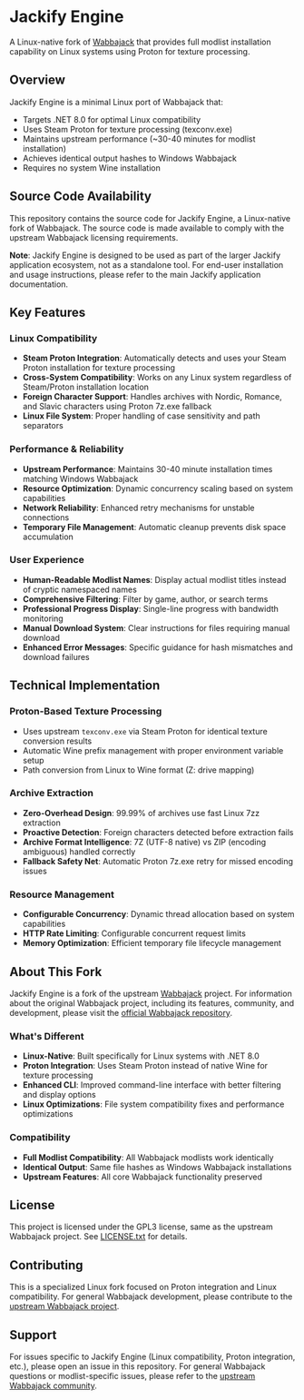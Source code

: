 # Jackify Engine

A Linux-native fork of [Wabbajack](https://github.com/wabbajack-tools/wabbajack) that provides full modlist installation capability on Linux systems using Proton for texture processing.

## Overview

Jackify Engine is a minimal Linux port of Wabbajack that:
- Targets .NET 8.0 for optimal Linux compatibility
- Uses Steam Proton for texture processing (texconv.exe)
- Maintains upstream performance (~30-40 minutes for modlist installation)
- Achieves identical output hashes to Windows Wabbajack
- Requires no system Wine installation

## Source Code Availability

This repository contains the source code for Jackify Engine, a Linux-native fork of Wabbajack. The source code is made available to comply with the upstream Wabbajack licensing requirements.

**Note**: Jackify Engine is designed to be used as part of the larger Jackify application ecosystem, not as a standalone tool. For end-user installation and usage instructions, please refer to the main Jackify application documentation.

## Key Features

### Linux Compatibility
- **Steam Proton Integration**: Automatically detects and uses your Steam Proton installation for texture processing
- **Cross-System Compatibility**: Works on any Linux system regardless of Steam/Proton installation location
- **Foreign Character Support**: Handles archives with Nordic, Romance, and Slavic characters using Proton 7z.exe fallback
- **Linux File System**: Proper handling of case sensitivity and path separators

### Performance & Reliability
- **Upstream Performance**: Maintains 30-40 minute installation times matching Windows Wabbajack
- **Resource Optimization**: Dynamic concurrency scaling based on system capabilities
- **Network Reliability**: Enhanced retry mechanisms for unstable connections
- **Temporary File Management**: Automatic cleanup prevents disk space accumulation

### User Experience
- **Human-Readable Modlist Names**: Display actual modlist titles instead of cryptic namespaced names
- **Comprehensive Filtering**: Filter by game, author, or search terms
- **Professional Progress Display**: Single-line progress with bandwidth monitoring
- **Manual Download System**: Clear instructions for files requiring manual download
- **Enhanced Error Messages**: Specific guidance for hash mismatches and download failures

## Technical Implementation

### Proton-Based Texture Processing
- Uses upstream `texconv.exe` via Steam Proton for identical texture conversion results
- Automatic Wine prefix management with proper environment variable setup
- Path conversion from Linux to Wine format (Z: drive mapping)

### Archive Extraction
- **Zero-Overhead Design**: 99.99% of archives use fast Linux 7zz extraction
- **Proactive Detection**: Foreign characters detected before extraction fails
- **Archive Format Intelligence**: 7Z (UTF-8 native) vs ZIP (encoding ambiguous) handled correctly
- **Fallback Safety Net**: Automatic Proton 7z.exe retry for missed encoding issues

### Resource Management
- **Configurable Concurrency**: Dynamic thread allocation based on system capabilities
- **HTTP Rate Limiting**: Configurable concurrent request limits
- **Memory Optimization**: Efficient temporary file lifecycle management



## About This Fork

Jackify Engine is a fork of the upstream [Wabbajack](https://github.com/wabbajack-tools/wabbajack) project. For information about the original Wabbajack project, including its features, community, and development, please visit the [official Wabbajack repository](https://github.com/wabbajack-tools/wabbajack).

### What's Different
- **Linux-Native**: Built specifically for Linux systems with .NET 8.0
- **Proton Integration**: Uses Steam Proton instead of native Wine for texture processing
- **Enhanced CLI**: Improved command-line interface with better filtering and display options
- **Linux Optimizations**: File system compatibility fixes and performance optimizations

### Compatibility
- **Full Modlist Compatibility**: All Wabbajack modlists work identically
- **Identical Output**: Same file hashes as Windows Wabbajack installations
- **Upstream Features**: All core Wabbajack functionality preserved

## License

This project is licensed under the GPL3 license, same as the upstream Wabbajack project. See [LICENSE.txt](LICENSE.txt) for details.

## Contributing

This is a specialized Linux fork focused on Proton integration and Linux compatibility. For general Wabbajack development, please contribute to the [upstream Wabbajack project](https://github.com/wabbajack-tools/wabbajack).

## Support

For issues specific to Jackify Engine (Linux compatibility, Proton integration, etc.), please open an issue in this repository. For general Wabbajack questions or modlist-specific issues, please refer to the [upstream Wabbajack community](https://www.wabbajack.org/discord).